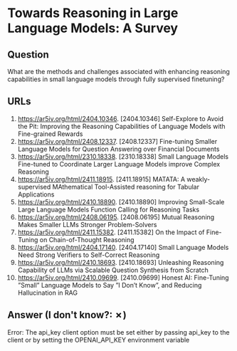 # Towards Reasoning in Large Language Models: A Survey

## Question

What are the methods and challenges associated with enhancing reasoning capabilities in small language models through fully supervised finetuning?

## URLs

1. https://ar5iv.org/html/2404.10346. [2404.10346] Self-Explore to Avoid the Pit: Improving the Reasoning Capabilities of Language Models with Fine-grained Rewards
2. https://ar5iv.org/html/2408.12337. [2408.12337] Fine-tuning Smaller Language Models for Question Answering over Financial Documents
3. https://ar5iv.org/html/2310.18338. [2310.18338] Small Language Models Fine-tuned to Coordinate Larger Language Models improve Complex Reasoning
4. https://ar5iv.org/html/2411.18915. [2411.18915] MATATA: A weakly-supervised MAthematical Tool-Assisted reasoning for Tabular Applications
5. https://ar5iv.org/html/2410.18890. [2410.18890] Improving Small-Scale Large Language Models Function Calling for Reasoning Tasks
6. https://ar5iv.org/html/2408.06195. [2408.06195] Mutual Reasoning Makes Smaller LLMs Stronger Problem-Solvers
7. https://ar5iv.org/html/2411.15382. [2411.15382] On the Impact of Fine-Tuning on Chain-of-Thought Reasoning
8. https://ar5iv.org/html/2404.17140. [2404.17140] Small Language Models Need Strong Verifiers to Self-Correct Reasoning
9. https://ar5iv.org/html/2410.18693. [2410.18693] Unleashing Reasoning Capability of LLMs via Scalable Question Synthesis from Scratch
10. https://ar5iv.org/html/2410.09699. [2410.09699] Honest AI: Fine-Tuning ”Small” Language Models to Say ”I Don’t Know”, and Reducing Hallucination in RAG

## Answer (I don't know?: ✗)

Error: The api_key client option must be set either by passing api_key to the client or by setting the OPENAI_API_KEY environment variable